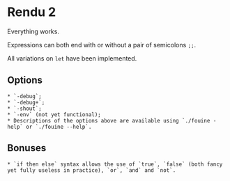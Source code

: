 # Rendu 2

Everything works.

Expressions can both end with or without a pair of semicolons `;;`.

All variations on `let` have been implemented.

## Options

    * `-debug`;
    * `-debug+`;
    * `-shout`;
    * `-env` (not yet functional);
    * Descriptions of the options above are available using `./fouine -help` or `./fouine --help`.

## Bonuses

    * `if then else` syntax allows the use of `true`, `false` (both fancy yet fully useless in practice), `or`, `and` and `not`.
